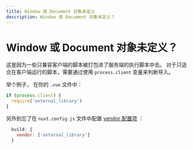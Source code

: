 ```yaml
---
title: Window 或 Document 对象未定义
description: Window 或 Document 对象未定义？
---
```


# Window 或 Document 对象未定义？

这是因为一些只兼容客户端的脚本被打包进了服务端的执行脚本中去。
对于只适合在客户端运行的脚本，需要通过使用 `process.client` 变量来判断导入。

举个例子， 在你的 `.vue` 文件中：
```js
if (process.client) {
  require('external_library')
}
```

另外别忘了在 `nuxt.config.js` 文件中配置 [vendor 配置项](/api/configuration-build#vendor) ：
```js
  build: {
    vendor: ['external_library']
  }
```
